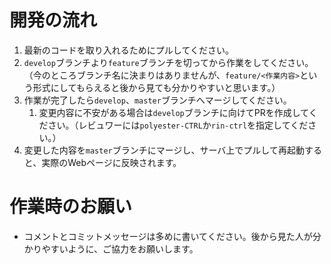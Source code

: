 # 開発の流れ
1. 最新のコードを取り入れるためにプルしてください。
1. `develop`ブランチより`feature`ブランチを切ってから作業をしてください。（今のところブランチ名に決まりはありませんが、`feature/<作業内容>`という形式にしてもらえると後から見ても分かりやすいと思います。）
1. 作業が完了したら`develop`、`master`ブランチへマージしてください。
    1. 変更内容に不安がある場合は`develop`ブランチに向けてPRを作成してください。（レビュワーには`polyester-CTRL`か`rin-ctrl`を指定してください。）
1. 変更した内容を`master`ブランチにマージし、サーバ上でプルして再起動すると、実際のWebページに反映されます。

# 作業時のお願い

- コメントとコミットメッセージは多めに書いてください。後から見た人が分かりやすいように、ご協力をお願いします。
